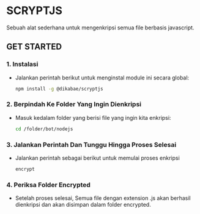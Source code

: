 # SCRYPTJS

Sebuah alat sederhana untuk mengenkripsi semua file berbasis javascript.

## GET STARTED

### 1. Instalasi

- Jalankan perintah berikut untuk menginstal module ini secara global:
  ```bash
  npm install -g @dikabae/scryptjs
  ```

### 2. Berpindah Ke Folder Yang Ingin Dienkripsi

- Masuk kedalam folder yang berisi file yang ingin kita enkripsi:

  ```bash
  cd /folder/bot/nodejs
  ```

### 3. Jalankan Perintah Dan Tunggu Hingga Proses Selesai

- Jalankan perintah sebagai berikut untuk memulai proses enkripsi

  ```bash
  encrypt
  ```

### 4. Periksa Folder Encrypted

- Setelah proses selesai, Semua file dengan extension .js akan berhasil dienkripsi dan akan disimpan dalam folder encrypted.
